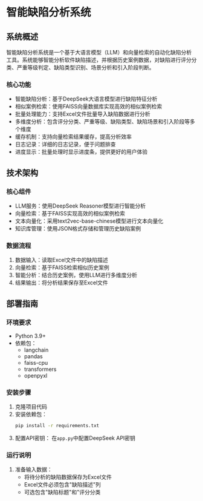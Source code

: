 # 智能缺陷分析系统

## 系统概述

智能缺陷分析系统是一个基于大语言模型（LLM）和向量检索的自动化缺陷分析工具。系统能够智能分析软件缺陷描述，并根据历史案例数据，对缺陷进行评分分类、严重等级判定、缺陷类型识别、场景分析和引入阶段判断。

### 核心功能

- 智能缺陷分析：基于DeepSeek大语言模型进行缺陷特征分析
- 相似案例检索：使用FAISS向量数据库实现高效的相似案例检索
- 批量处理能力：支持Excel文件批量导入缺陷数据进行分析
- 多维度分析：包含评分分类、严重等级、缺陷类型、缺陷场景和引入阶段等多个维度
- 缓存机制：支持向量检索结果缓存，提高分析效率
- 日志记录：详细的日志记录，便于问题排查
- 进度显示：批量处理时显示进度条，提供更好的用户体验

## 技术架构

### 核心组件

- LLM服务：使用DeepSeek Reasoner模型进行智能分析
- 向量检索：基于FAISS实现高效的相似案例检索
- 文本向量化：采用text2vec-base-chinese模型进行文本向量化
- 知识库管理：使用JSON格式存储和管理历史缺陷案例

### 数据流程

1. 数据输入：读取Excel文件中的缺陷描述
2. 向量检索：基于FAISS检索相似历史案例
3. 智能分析：结合历史案例，使用LLM进行多维度分析
4. 结果输出：将分析结果保存至Excel文件

## 部署指南

### 环境要求

- Python 3.9+
- 依赖包：
  - langchain
  - pandas
  - faiss-cpu
  - transformers
  - openpyxl

### 安装步骤

1. 克隆项目代码
2. 安装依赖包：
   ```bash
   pip install -r requirements.txt
   ```
3. 配置API密钥：
   在`app.py`中配置DeepSeek API密钥

### 运行说明

1. 准备输入数据：
   - 将待分析的缺陷数据保存为Excel文件
   - Excel文件必须包含"缺陷描述"列
   - 可选包含"缺陷标题"和"评分分类